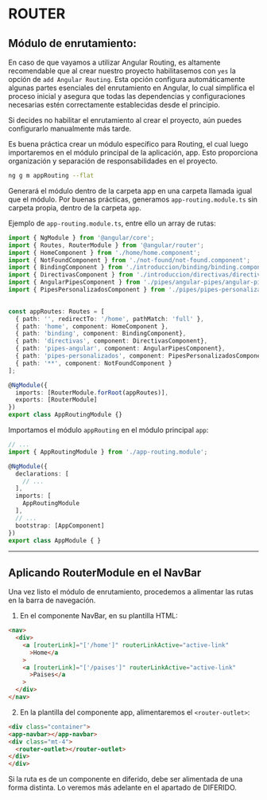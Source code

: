 # ROUTER


## Módulo de enrutamiento:

En caso de que vayamos a utilizar Angular Routing, es altamente recomendable que al crear nuestro proyecto habilitasemos con `yes` la opción de `add Angular Routing`. Esta opción configura automáticamente algunas partes esenciales del enrutamiento en Angular, lo cual simplifica el proceso inicial y asegura que todas las dependencias y configuraciones necesarias estén correctamente establecidas desde el principio.

Si decides no habilitar el enrutamiento al crear el proyecto, aún puedes configurarlo manualmente más tarde.

Es buena práctica crear un módulo específico para Routing, el cual luego importaremos en el módulo principal de la aplicación, app. Esto proporciona organización y separación de responsabilidades en el proyecto.

```bash
ng g m appRouting --flat
```

Generará el módulo dentro de la carpeta app en una carpeta llamada igual que el módulo.
Por buenas prácticas, generamos `app-routing.module.ts` sin carpeta propia, dentro de la carpeta `app`.

Ejemplo de `app-routing.module.ts`, entre ello un array de rutas:

```ts
import { NgModule } from '@angular/core';
import { Routes, RouterModule } from '@angular/router';
import { HomeComponent } from './home/home.component';
import { NotFoundComponent } from './not-found/not-found.component';
import { BindingComponent } from './introduccion/binding/binding.component';
import { DirectivasComponent } from './introduccion/directivas/directivas.component';
import { AngularPipesComponent } from './pipes/angular-pipes/angular-pipes.component';
import { PipesPersonalizadosComponent } from './pipes/pipes-personalizados/pipes-personalizados.component';

  
const appRoutes: Routes = [
  { path: '', redirectTo: '/home', pathMatch: 'full' },
  { path: 'home', component: HomeComponent },
  { path: 'binding', component: BindingComponent},
  { path: 'directivas', component: DirectivasComponent},
  { path: 'pipes-angular', component: AngularPipesComponent},
  { path: 'pipes-personalizados', component: PipesPersonalizadosComponent},
  { path: '**', component: NotFoundComponent }
];

@NgModule({
  imports: [RouterModule.forRoot(appRoutes)],
  exports: [RouterModule]
})
export class AppRoutingModule {}
```

Importamos el módulo `appRouting` en el módulo principal `app`:

```ts
// ...
import { AppRoutingModule } from './app-routing.module';

@NgModule({
  declarations: [
    // ...
  ],
  imports: [
    AppRoutingModule
  ],
  // ...
  bootstrap: [AppComponent]
})
export class AppModule { }
```

------------------------

## Aplicando RouterModule en el NavBar
Una vez listo el módulo de enrutamiento, procedemos a alimentar las rutas en la barra de navegación.

1. En el componente NavBar, en su plantilla HTML:
  ```html
  <nav>
    <div>
      <a [routerLink]="['/home']" routerLinkActive="active-link"
        >Home</a
      >
      <a [routerLink]="['/paises']" routerLinkActive="active-link"
        >Paises</a
      >
    </div>
  </nav>
  ```
  
  2. En la plantilla del componente app, alimentaremos el `<router-outlet>`:
  ```html
  <div class="container">
  <app-navbar></app-navbar>
  <div class="mt-4">
    <router-outlet></router-outlet>
  </div>
</div>
  ```

Si la ruta es de un componente en diferido, debe ser alimentada de una forma distinta. Lo veremos más adelante en el apartado de DIFERIDO.
